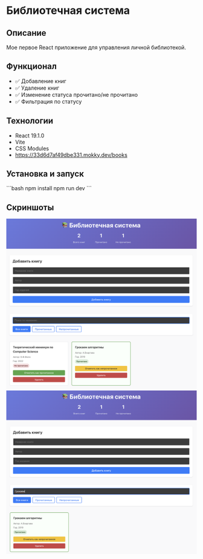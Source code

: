 # Библиотечная система

## Описание
Мое первое React приложение для управления личной библиотекой.

## Функционал
- ✅ Добавление книг
- ✅ Удаление книг  
- ✅ Изменение статуса прочитано/не прочитано
- ✅ Фильтрация по статусу

## Технологии
- React 19.1.0
- Vite
- CSS Modules
- https://33d6d7af49dbe331.mokky.dev/books

## Установка и запуск
\`\`\`bash
npm install
npm run dev
\`\`\`

## Скриншоты
![Главная страница](./screenshots/1.png)
![Главная страница](./screenshots/2.png)